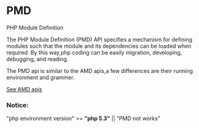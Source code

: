 PMD
===

PHP Module Definition

The PHP Module Definition (PMD) API specifies a mechanism for defining modules such that the module and its dependencies can be loaded when required. By this way,php coding can be easily migration, developing, debugging, and reading.

The PMD api is similar to the AMD apis,a few differences are their running environment and grammer.

<a href=https://github.com/amdjs/amdjs-api/wiki/AMD>See AMD apis</a>

<h3>Notice:</h3>
"php environment version" >= <b>"php 5.3"</b> || "PMD not works"
